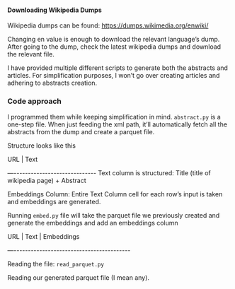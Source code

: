 #### Downloading Wikipedia Dumps
Wikipedia dumps can be found: https://dumps.wikimedia.org/enwiki/

Changing en value is enough to download the relevant language’s dump. After going to the dump, check the latest wikipedia dumps and download the relevant file. 

I have provided multiple different scripts to generate both the abstracts and articles. For simplification purposes, I won’t go over creating articles and adhering to abstracts creation. 

### Code approach
I programmed them while keeping simplification in mind. ```abstract.py``` is a one-step file. When just feeding the xml path, it’ll automatically fetch all the abstracts from the dump and create a parquet file. 

Structure looks like this

URL | Text 

—-----------------------------
Text column is structured: Title (title of wikipedia page) + Abstract

Embeddings Column: Entire Text Column cell for each row’s input is taken and embeddings are generated. 

Running ```embed.py``` file will take the parquet file we previously created and generate the embeddings and add an embeddings column

URL | Text | Embeddings

—-----------------------------------------

Reading the file: ```read_parquet.py``` 

Reading our generated parquet file (I mean any). 

